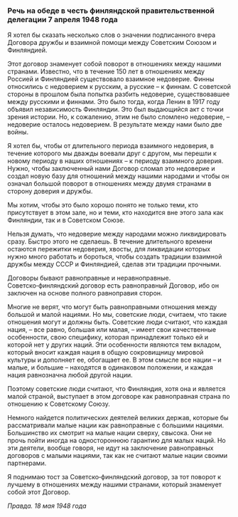 ### Речь на обеде в честь финляндской правительственной делегации 7 апреля 1948 года

Я хотел бы сказать несколько слов о значении подписанного вчера Договора дружбы и взаимной помощи между Советским Союзом и Финляндией.

Этот договор знаменует собой поворот в отношениях между нашими странами. Известно, что в течение 150 лет в отношениях между Россией и Финляндией существовало взаимное недоверие. Финны относились с недоверием к русским, а русские – к финнам. С советской стороны в прошлом была попытка разбить недоверие, существовавшее между русскими и финнами. Это было тогда, когда Ленин в 1917 году объявил независимость Финляндии. Это был выдающийся акт с точки зрения истории. Но, к сожалению, этим не было сломлено недоверие, – недоверие осталось недоверием. В результате между нами было две войны.

Я хотел бы, чтобы от длительного периода взаимного недоверия, в течение которого мы дважды воевали друг с другом, мы перешли к новому периоду в наших отношениях – к периоду взаимного доверия. Нужно, чтобы заключенный нами Договор сломал это недоверие и создал новую базу для отношений между нашими народами и чтобы он означал большой поворот в отношениях между двумя странами в сторону доверия и дружбы.

Мы хотим, чтобы это было хорошо понято не только теми, кто присутствует в этом зале, но и теми, кто находится вне этого зала как Финляндии, так и в Советском Союзе.

Нельзя думать, что недоверие между народами можно ликвидировать сразу. Быстро этого не сделаешь. В течение длительного времени остаются пережитки недоверия, хвосты, для ликвидации которых нужно много работать и бороться, чтобы создать традиции взаимной дружбы между СССР и Финляндией, сделав эти традиции прочными.

Договоры бывают равноправные и неравноправные. Советско‑финляндский договор есть равноправный Договор, ибо он заключен на основе полного равноправия сторон.

Многие не верят, что могут быть равноправными отношения между большой и малой нациями. Но мы, советские люди, считаем, что такие отношения могут и должны быть. Советские люди считают, что каждая нация, – все равно, большая или малая, – имеет свои качественные особенности, свою специфику, которая принадлежит только ей и которой нет у других наций. Эти особенности являются тем вкладом, который вносит каждая нация в общую сокровищницу мировой культуры и дополняет ее, обогащает ее. В этом смысле все нации – и малые, и большие – находятся в одинаковом положении, и каждая нация равнозначна любой другой нации.

Поэтому советские люди считают, что Финляндия, хотя она и является малой страной, выступает в этом договоре как равноправная страна по отношению к Советскому Союзу.

Немного найдется политических деятелей великих держав, которые бы рассматривали малые нации как равноправные с большими нациями. Большинство их смотрит на малые нации сверху, свысока. Они не прочь пойти иногда на одностороннюю гарантию для малых наций. Но эти деятели, вообще говоря, не идут на заключение равноправных договоров с малыми нациями, так как не считают малые нации своими партнерами.

Я поднимаю тост за Советско‑финляндский договор, за тот поворот к лучшему в отношениях между нашими странами, который знаменует собой этот Договор.

_Правда. 18 мая 1948 года_